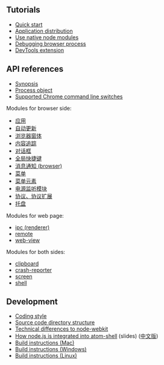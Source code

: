 ## Tutorials

* [Quick start](tutorial/quick-start.md)
* [Application distribution](tutorial/application-distribution.md)
* [Use native node modules](tutorial/use-native-node-modules.md)
* [Debugging browser process](tutorial/debugging-browser-process.md)
* [DevTools extension](tutorial/devtools-extension.md)

## API references

* [Synopsis](api/synopsis.md)
* [Process object](api/process.md)
* [Supported Chrome command line switches](api/chrome-command-line-switches.md)

Modules for browser side:

* [应用](api/app.md)
* [自动更新](api/auto-updater.md)
* [浏览器窗体](api/browser-window.md)
* [内容追踪](api/content-tracing.md)
* [对话框](api/dialog.md)
* [全局快捷键](api/global-shortcut.md)
* [消息通知 (browser)](api/ipc-browser.md)
* [菜单](api/menu.md)
* [菜单元素](api/menu-item.md)
* [电源监听模块](api/power-monitor.md)
* [协议、协议扩展](api/protocol.md)
* [托盘](api/tray.md)

Modules for web page:

* [ipc (renderer)](api/ipc-renderer.md)
* [remote](api/remote.md)
* [web-view](api/web-view.md)

Modules for both sides:

* [clipboard](api/clipboard.md)
* [crash-reporter](api/crash-reporter.md)
* [screen](api/screen.md)
* [shell](api/shell.md)

## Development

* [Coding style](development/coding-style.md)
* [Source code directory structure](development/source-code-directory-structure.md)
* [Technical differences to node-webkit](development/atom-shell-vs-node-webkit.md)
* [How node.js is integrated into atom-shell](https://speakerdeck.com/zcbenz/practice-on-embedding-node-dot-js-into-atom-editor) (slides) ([中文版](http://2014.jsconf.cn/slides/Practice%20on%20embedding%20Node.js%20into%20Atom%20Editor.pdf
))
* [Build instructions (Mac)](development/build-instructions-mac.md)
* [Build instructions (Windows)](development/build-instructions-windows.md)
* [Build instructions (Linux)](development/build-instructions-linux.md)
